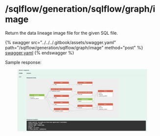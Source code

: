 # /sqlflow/generation/sqlflow/graph/image

Return the data lineage image file for the given SQL file.

{% swagger src="../../../.gitbook/assets/swagger.yaml" path="/sqlflow/generation/sqlflow/graph/image" method="post" %}
[swagger.yaml](../../../.gitbook/assets/swagger.yaml)
{% endswagger %}

Sample response:

<figure><img src="../../../.gitbook/assets/微信截图_20230322234254.png" alt=""><figcaption></figcaption></figure>
